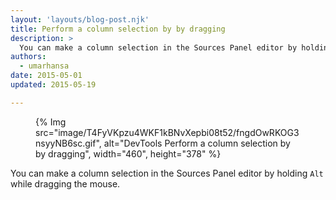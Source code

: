```yaml
---
layout: 'layouts/blog-post.njk'
title: Perform a column selection by by dragging
description: >
  You can make a column selection in the Sources Panel editor by holding Alt while dragging the mouse.
authors:
  - umarhansa
date: 2015-05-01
updated: 2015-05-19

---
```

<figure>
{% Img src="image/T4FyVKpzu4WKF1kBNvXepbi08t52/fngdOwRKOG3nsyyNB6sc.gif", alt="DevTools Perform a column selection by by dragging", width="460", height="378" %}
</figure>


You can make a column selection in the Sources Panel editor by holding `Alt` while dragging the mouse.




